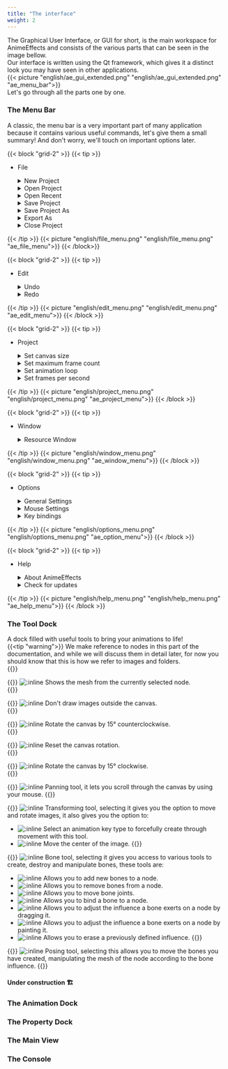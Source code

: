 ```yaml
---
title: "The interface"
weight: 2
---
```

The Graphical User Interface, or GUI for short, is the main workspace for AnimeEffects and consists of the various parts that can be seen in the image bellow. <br>
Our interface is written using the Qt framework, which gives it a distinct look you may have seen in other applications.<br>
{{< picture "english/ae_gui_extended.png" "english/ae_gui_extended.png" "ae_menu_bar">}}<br>
Let's go through all the parts one by one.

### The Menu Bar
A classic, the menu bar is a very important part of many application because it contains various useful commands, let's give them a small summary! And don't worry, we'll touch on important options later.<br>

[//]: # (File menu)

{{< block "grid-2" >}}
{{< tip >}}
- File
    <details>
    <summary>New Project</summary>

    - Creates a new project based on the parameters given by the user.

    </details>
    <details>
    <summary>Open Project</summary>

    - Allows you to select an existing project file to open.

    </details>
    <details>
    <summary>Open Recent</summary>

    - Lets you to select from a dropdown menu a recently opened file.
    
    </details>
    <details>
    <summary>Save Project</summary>

    - Saves your current project (Ctrl - S).
    
    </details>
    <details>
    <summary>Save Project As</summary>

    - Allows you to name and select where to save your current project
    
    </details>
    <details>
    <summary>Export As</summary>

    - Lets you to export to various file formats through a dropdown menu.
    
    </details>
    <details>
    <summary>Close Project</summary>

    - Closes the current project.
    
    </details>
{{< /tip >}}
{{< picture "english/file_menu.png" "english/file_menu.png" "ae_file_menu">}}
{{< /block>}}

[//]: # (Edit menu)

{{< block "grid-2" >}}
{{< tip >}}

- Edit
    <details>
    <summary>Undo</summary>

    - Undoes the latest action performed (Ctrl - Z).

    </details>
    <details>
    <summary>Redo</summary>

    - Performs the latest undone action (Shift - Ctrl - Z)

    </details>

{{< /tip >}}
{{< picture "english/edit_menu.png" "english/edit_menu.png" "ae_edit_menu">}}
{{< /block >}}

[//]: # (Project menu)

{{< block "grid-2" >}}
{{< tip >}}

- Project
    <details>
    <summary>Set canvas size</summary>

    - Allows you to resize your canvas to an specified width and height measured in pixels.

    </details>
    <details>
    <summary>Set maximum frame count</summary>

    - Lets you change how many frames the animation should have.

    </details>
    <details>
    <summary>Set animation loop</summary>

    - Allows you to select wether the animation loops or not.

    </details>
    <details>
    <summary>Set frames per second</summary>

    - Lets you change the playback speed of your animation.

    </details>

{{< /tip >}}
{{< picture "english/project_menu.png" "english/project_menu.png" "ae_project_menu">}}
{{< /block >}}

[//]: # (Window menu)

{{< block "grid-2" >}}
{{< tip >}}

- Window
    <details>
    <summary>Resource Window</summary>

    - This will show you a very special window that we'll discuss later.

    </details>

{{< /tip >}}
{{< picture "english/window_menu.png" "english/window_menu.png" "ae_window_menu">}}
{{< /block >}}


[//]: # (Options menu)

{{< block "grid-2" >}}
{{< tip >}}

- Options
    <details>
    <summary>General Settings</summary>

    - This will open a menu that will allow you to customize your expirience with AnimeEffects, from
    the language, to your theme, autosaves, etc.

    </details>
    <details>
    <summary>Mouse Settings</summary>

    - This will allow you to change how the mouse interacts with the canvas and the timeline.

    </details>
    <details>
    <summary>Key bindings</summary>

    - This allow you to change your keybinds.

    </details>

{{< /tip >}}
{{< picture "english/options_menu.png" "english/options_menu.png" "ae_option_menu">}}
{{< /block >}}

[//]: # (Help menu)

{{< block "grid-2" >}}
{{< tip >}}

- Help
    <details>
    <summary>About AnimeEffects</summary>

    - This will give you a window with information about the current version of AnimeEffects, you can get more info by clicking the "Show details" button.

    </details>
    <details>
    <summary>Check for updates</summary>

    - This let's you check if you have the latest and greatest version of AnimeEffects, you can also download updates or visit the release site from here!

    </details>

{{< /tip >}}
{{< picture "english/help_menu.png" "english/help_menu.png" "ae_help_menu">}}
{{< /block >}}



### The Tool Dock
A dock filled with useful tools to bring your animations to life! <br>
{{<tip "warning">}}
We make reference to nodes in this part of the documentation, and while we will discuss them in detail later, for now you should know that this is how we refer to images and folders.<br>
{{</tip>}}

{{<tip>}}
![:inline](../../../images/ui-elements/showmesh.png) Shows the mesh from the currently selected node. <br>
{{</tip>}}

{{<tip>}}
![:inline](../../../images/ui-elements/cutimages.png) Don't draw images outside the canvas. <br>
{{</tip>}}

{{<tip>}}
![:inline](../../../images/ui-elements/rotateac.png) Rotate the canvas by 15° counterclockwise. <br>
{{</tip>}}

{{<tip>}}
![:inline](../../../images/ui-elements/resetrot.png) Reset the canvas rotation. <br>
{{</tip>}}

{{<tip>}}
![:inline](../../../images/ui-elements/rotatecw.png) Rotate the canvas by 15° clockwise. <br>
{{</tip>}}

{{<tip>}}
![:inline](../../../images/ui-elements/cursor.png) Panning tool, it lets you scroll through the canvas by using your mouse.
{{</tip>}}

{{<tip>}}
![:inline](../../../images/ui-elements/srt.png) Transforming tool, selecting it gives you the option to move and rotate images, it also gives you the option to:<br>
- ![:inline](../../../images/ui-elements/move.png) Select an animation key type to forcefully create through movement with this tool.
- ![:inline](../../../images/ui-elements/transcent.png) Move the center of the image.
{{</tip>}}

{{<tip>}}
![:inline](../../../images/ui-elements/bone.png) Bone tool, selecting it gives you access to various tools to create, destroy and manipulate bones, these tools are:<br>
- ![:inline](../../../images/ui-elements/plus.png) Allows you to add new bones to a node.
- ![:inline](../../../images/ui-elements/minus.png) Allows you to remove bones from a node.
- ![:inline](../../../images/ui-elements/move.png) Allows you to move bone joints.
- ![:inline](../../../images/ui-elements/bind.png) Allows you to bind a bone to a node.
- ![:inline](../../../images/ui-elements/influence.png) Allows you to adjust the influence a bone exerts on a node by dragging it.
- ![:inline](../../../images/ui-elements/pencil.png) Allows you to adjust the influence a bone exerts on a node by painting it.
- ![:inline](../../../images/ui-elements/eraser.png) Allows you to erase a previously defined influence.
{{</tip>}}

{{<tip>}}
![:inline](../../../images/ui-elements/pose.png) Posing tool, selecting this allows you to move the bones you have created, manipulating the mesh of the node according to the bone influence.
{{</tip>}}

#### Under construction 🏗️

### The Animation Dock

### The Property Dock

### The Main View

### The Console

